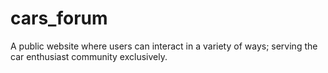 # cars_forum
A public website where users can interact in a variety of ways; serving the car enthusiast community exclusively. 
